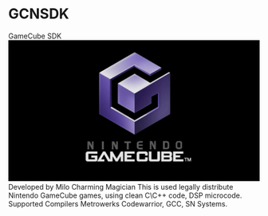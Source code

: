 # GCNSDK
 GameCube SDK
![alt text](https://github.com/MiloCharmingMagician/GCNSDK/blob/master/gc.png?raw=true)
 Developed by Milo Charming Magician
 This is used legally distribute Nintendo GameCube games, using clean C\C++ code, DSP microcode.
 Supported Compilers Metrowerks Codewarrior, GCC, SN Systems.
